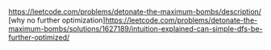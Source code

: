 https://leetcode.com/problems/detonate-the-maximum-bombs/description/
[why no further optimization]https://leetcode.com/problems/detonate-the-maximum-bombs/solutions/1627189/intuition-explained-can-simple-dfs-be-further-optimized/
